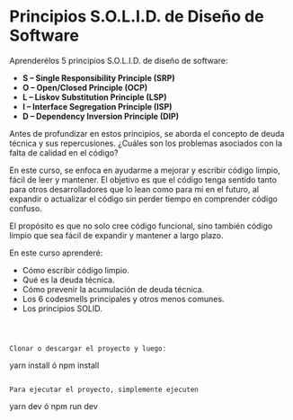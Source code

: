 # Principios S.O.L.I.D. de Diseño de Software

Aprenderélos 5 principios S.O.L.I.D. de diseño de software:

- **S – Single Responsibility Principle (SRP)**
- **O – Open/Closed Principle (OCP)**
- **L – Liskov Substitution Principle (LSP)**
- **I – Interface Segregation Principle (ISP)**
- **D – Dependency Inversion Principle (DIP)**

Antes de profundizar en estos principios, se aborda el concepto de deuda técnica y sus repercusiones. ¿Cuáles son los problemas asociados con la falta de calidad en el código?

En este curso, se enfoca en ayudarme a mejorar y escribir código limpio, fácil de leer y mantener. El objetivo es que el código tenga sentido tanto para otros desarrolladores que lo lean como para mi en el futuro, al expandir o actualizar el código sin perder tiempo en comprender código confuso.

 El propósito es que no solo cree código funcional, sino también código limpio que sea fácil de expandir y mantener a largo plazo.

En este curso aprenderé:

- Cómo escribir código limpio.
- Qué es la deuda técnica.
- Cómo prevenir la acumulación de deuda técnica.
- Los 6 codesmells principales y otros menos comunes.
- Los principios SOLID.
```



Clonar o descargar el proyecto y luego:

```
yarn install
ó
npm install
```

Para ejecutar el proyecto, simplemente ejecuten
```
yarn dev
ó
npm run dev
```